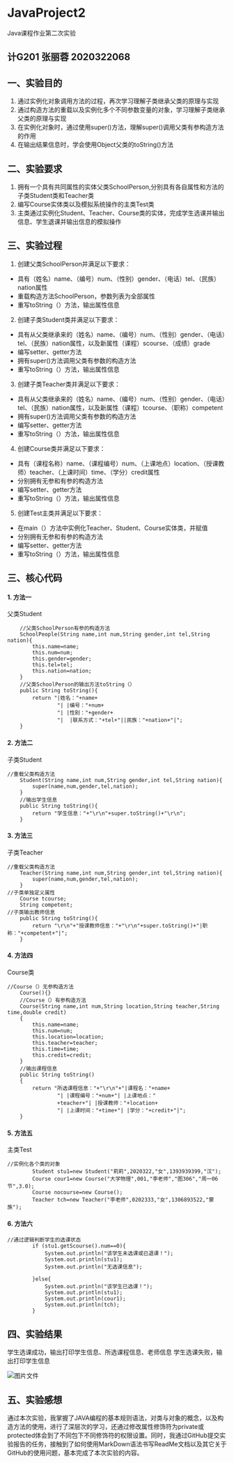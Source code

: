 # JavaProject2
Java课程作业第二次实验

## 计G201 张丽蓉 2020322068

## 一、实验目的
1. 通过实例化对象调用方法的过程，再次学习理解子类继承父类的原理与实现
2. 通过构造方法的重载以及实例化多个不同参数变量的对象，学习理解子类继承父类的原理与实现
3. 在实例化对象时，通过使用super()方法，理解super()调用父类有参构造方法的作用
4. 在输出结果信息时，学会使用Object父类的toString()方法
## 二、实验要求
1. 拥有一个具有共同属性的实体父类SchoolPerson,分别具有各自属性和方法的子类Student类和Teacher类
2. 编写Course实体类以及模拟系统操作的主类Test类
3. 主类通过实例化Student、Teacher、Course类的实体，完成学生选课并输出信息、学生退课并输出信息的模拟操作
## 三、实验过程
1. 创建父类SchoolPerson并满足以下要求：
- 具有（姓名）name、（编号）num、（性别）gender、（电话）tel、（民族）nation属性
- 重载构造方法SchoolPerson，参数列表为全部属性
- 重写toString（）方法，输出属性信息
2. 创建子类Student类并满足以下要求：
- 具有从父类继承来的（姓名）name、（编号）num、（性别）gender、（电话）tel、（民族）nation属性，以及新属性（课程）scourse、（成绩）grade
- 编写setter、getter方法
- 拥有super()方法调用父类有参数的构造方法
- 重写toString（）方法，输出属性信息
3. 创建子类Teacher类并满足以下要求：
- 具有从父类继承来的（姓名）name、（编号）num、（性别）gender、（电话）tel、（民族）nation属性，以及新属性（课程）tcourse、（职称）competent
- 拥有super()方法调用父类有参数的构造方法
- 编写setter、getter方法
- 重写toString（）方法，输出属性信息
4. 创建Course类并满足以下要求：
- 具有（课程名称）name、（课程编号）num、（上课地点）location、（授课教师）teacher、（上课时间）time、（学分）credit属性
- 分别拥有无参和有参的构造方法
- 编写setter、getter方法
- 重写toString（）方法，输出属性信息
5. 创建Test主类并满足以下要求：
- 在main（）方法中实例化Teacher、Student、Course实体类，并赋值
- 分别拥有无参和有参的构造方法
- 编写setter、getter方法
- 重写toString（）方法，输出属性信息

## 三、核心代码

#### 1. 方法一
父类Student
```
	//父类SchoolPerson有参的构造方法
	SchoolPeople(String name,int num,String gender,int tel,String nation){	
		this.name=name;
		this.num=num;
		this.gender=gender;
		this.tel=tel;
		this.nation=nation;
	}
	//父类SchoolPerson的输出方法toString（）
	public String toString(){
		return "|姓名："+name+
				"| |编号："+num+
				"| |性别："+gender+
				"|	|联系方式："+tel+"||民族："+nation+"|";		
	}
```
#### 2. 方法二
子类Student
```
//重载父类构造方法
	Student(String name,int num,String gender,int tel,String nation){
		super(name,num,gender,tel,nation);
	}
	//输出学生信息
	public String toString(){
		return "学生信息："+"\r\n"+super.toString()+"\r\n";
	}
```
#### 3. 方法三
子类Teacher
```
//重载父类构造方法
	Teacher(String name,int num,String gender,int tel,String nation){
		super(name,num,gender,tel,nation);
	}
//子类单独定义属性
	Course tcourse;
	String competent;
//子类输出教师信息
	public String toString(){
		return "\r\n"+"授课教师信息："+"\r\n"+super.toString()+"|职称："+competent+"|";
	}
```
#### 4. 方法四
Course类

```
//Course（）无参构造方法
	Course(){}
	//Course（）有参构造方法
	Course(String name,int num,String location,String teacher,String time,double credit)
	{
		this.name=name;
		this.num=num;
		this.location=location;
		this.teacher=teacher;
		this.time=time;
		this.credit=credit;
	}
	//输出课程信息
	public String toString()
	{ 
		return "所选课程信息："+"\r\n"+"|课程名："+name+
				"| |课程编号："+num+"| |上课地点："
				+teacher+"| |授课教师："+location+
				"| |上课时间："+time+"| |学分："+credit+"|";		
	}
```
#### 5. 方法五
主类Test

```
//实例化各个类的对象
		Student stu1=new Student("莉莉",2020322,"女",1393939399,"汉");
		Course cour1=new Course("大学物理",001,"李老师","图306","周一06节",3.0);
		Course nocourse=new Course();
		Teacher tch=new Teacher("李老师",0202333,"女",1306893522,"蒙族");                  
```
#### 6. 方法六
```
//通过逻辑判断学生的选课状态
		if (stu1.getScourse().num==0){
			System.out.println("该学生未选课或已退课！");
			System.out.println(stu1);
			System.out.println("无选课信息");
	
		}else{
			System.out.println("该学生已选课！");
			System.out.println(stu1);
			System.out.println(cour1);
			System.out.println(tch);
		}
```
## 四、实验结果

学生选课成功，输出打印学生信息、所选课程信息、老师信息
学生选课失败，输出打印学生信息

![图片文件](http://note.youdao.com/yws/public/resource/1702e58cbd09251464ea013ed8cbb85d/xmlnote/WEBRESOURCE99148ae5dc3d90a8ed2f3a6eb4c37f59/10)
## 五、实验感想
通过本次实验，我掌握了JAVA编程的基本规则语法，对类与对象的概念，以及构造方法的使用，进行了深层次的学习，还通过修改属性修饰符为private或protected体会到了不同包下不同修饰符的权限设置。同时，我通过GitHub提交实验报告的任务，接触到了如何使用MarkDown语法书写ReadMe文档以及其它关于GitHub的使用问题，基本完成了本次实验的内容。
